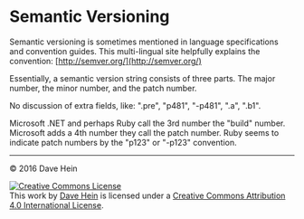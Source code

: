 # Semantic Versioning

Semantic versioning is sometimes mentioned in language specifications and convention guides. This multi-lingual site helpfully explains the convention: [http://semver.org/](http://semver.org/)

Essentially, a semantic version string consists of three parts. The major number, the minor number, and the patch number.

No discussion of extra fields, like: ".pre", "p481", "-p481", ".a", ".b1".

Microsoft .NET and perhaps Ruby call the 3rd number the "build" number. Microsoft adds a 4th number they call the patch number. Ruby seems to indicate patch numbers by the "p123" or "-p123" convention.

---

&copy; 2016 Dave Hein

<a rel="license" href="http://creativecommons.org/licenses/by/4.0/"><img alt="Creative Commons License" style="border-width:0" src="https://i.creativecommons.org/l/by/4.0/88x31.png" /></a><br />This <span xmlns:dct="http://purl.org/dc/terms/" href="http://purl.org/dc/dcmitype/Text" rel="dct:type">work</span> by <a xmlns:cc="http://creativecommons.org/ns#" href="https://github.com/JeNeSuisPasDave/til" property="cc:attributionName" rel="cc:attributionURL">Dave Hein</a> is licensed under a <a rel="license" href="http://creativecommons.org/licenses/by/4.0/">Creative Commons Attribution 4.0 International License</a>.
